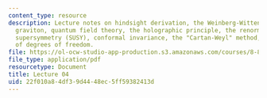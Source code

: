```yaml
---
content_type: resource
description: Lecture notes on hindsight derivation, the Weinberg-Witten theorem, the
  graviton, quantum field theory, the holographic principle, the renormalization group,
  supersymmetry (SUSY), conformal invariance, the "Cartan-Weyl" method, and counting
  of degrees of freedom.
file: https://ol-ocw-studio-app-production.s3.amazonaws.com/courses/8-821-string-theory-fall-2008/22f010a84df39d4448ec5ff59382413d_lecture04.pdf
file_type: application/pdf
resourcetype: Document
title: Lecture 04
uid: 22f010a8-4df3-9d44-48ec-5ff59382413d
---
```

